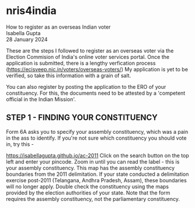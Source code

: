 # nris4india
How to register as an overseas Indian voter
<br> Isabella Gupta 
<br> 28 January 2024 

These are the steps I followed to register as an overseas voter via the Election Commision of India's online voter services portal. Once the application is submitted, there is a lengthy verfication process (https://ecisveep.nic.in/voters/overseas-voters/)
My application is yet to be verified, so take this information with a grain of salt. 

You can also register by posting the application to the ERO of your constituency. For this, the documents need to be attested by a 'competent official in the Indian Mission'. 

## STEP 1 - FINDING YOUR CONSTITUENCY 
Form 6A asks you to specify your assembly constituency, which was a pain in the ass to identify. 
If you're not sure which constituency you should vote in, try this - 

https://isabellagupta.github.io/ac-2011
Click on the search button on the top left and enter your pincode. Zoom in until you can read the label - this is your assembly constituency. 
This map has the assembly constituency boundaries from the 2011 delimitation. If your state conducted a delimitation exercise post-2011 (Telangana, Andhra Pradesh, Assam), these boundaries will no longer apply. 
Double check the constituency using the maps provided by the election authorities of your state. 
Note that the form requires the assembly constituency, not the parliamentary constituency. 



